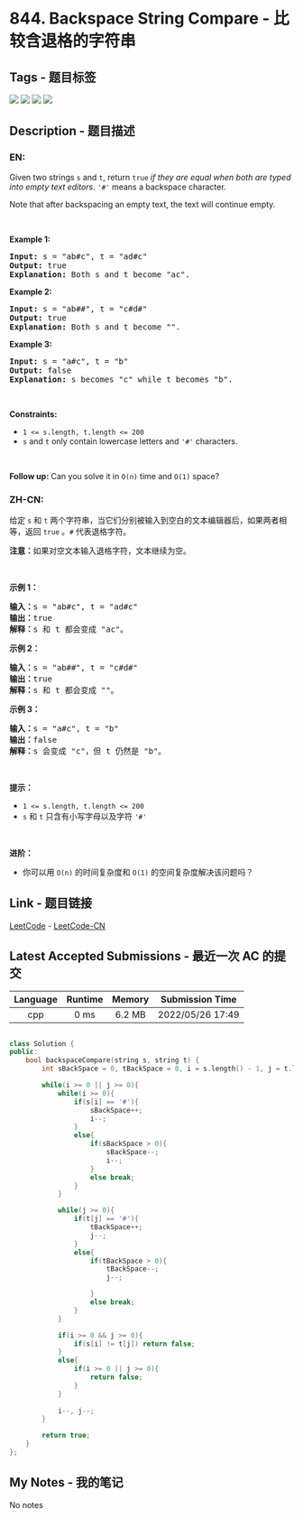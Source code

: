 
# 844. Backspace String Compare - 比较含退格的字符串

## Tags - 题目标签

 <img src="https://img.shields.io/badge/Stack-栈-blue.svg">   <img src="https://img.shields.io/badge/Two Pointers-双指针-blue.svg">   <img src="https://img.shields.io/badge/String-字符串-blue.svg">   <img src="https://img.shields.io/badge/Simulation-模拟-blue.svg">  


## Description - 题目描述

### EN:
<p>Given two strings <code>s</code> and <code>t</code>, return <code>true</code> <em>if they are equal when both are typed into empty text editors</em>. <code>&#39;#&#39;</code> means a backspace character.</p>

<p>Note that after backspacing an empty text, the text will continue empty.</p>

<p>&nbsp;</p>
<p><strong class="example">Example 1:</strong></p>

<pre>
<strong>Input:</strong> s = &quot;ab#c&quot;, t = &quot;ad#c&quot;
<strong>Output:</strong> true
<strong>Explanation:</strong> Both s and t become &quot;ac&quot;.
</pre>

<p><strong class="example">Example 2:</strong></p>

<pre>
<strong>Input:</strong> s = &quot;ab##&quot;, t = &quot;c#d#&quot;
<strong>Output:</strong> true
<strong>Explanation:</strong> Both s and t become &quot;&quot;.
</pre>

<p><strong class="example">Example 3:</strong></p>

<pre>
<strong>Input:</strong> s = &quot;a#c&quot;, t = &quot;b&quot;
<strong>Output:</strong> false
<strong>Explanation:</strong> s becomes &quot;c&quot; while t becomes &quot;b&quot;.
</pre>

<p>&nbsp;</p>
<p><strong>Constraints:</strong></p>

<ul>
	<li><code><span>1 &lt;= s.length, t.length &lt;= 200</span></code></li>
	<li><span><code>s</code> and <code>t</code> only contain lowercase letters and <code>&#39;#&#39;</code> characters.</span></li>
</ul>

<p>&nbsp;</p>
<p><strong>Follow up:</strong> Can you solve it in <code>O(n)</code> time and <code>O(1)</code> space?</p>


### ZH-CN:
<p>给定 <code>s</code> 和 <code>t</code> 两个字符串，当它们分别被输入到空白的文本编辑器后，如果两者相等，返回 <code>true</code> 。<code>#</code> 代表退格字符。</p>

<p><strong>注意：</strong>如果对空文本输入退格字符，文本继续为空。</p>

<p>&nbsp;</p>

<p><strong>示例 1：</strong></p>

<pre>
<strong>输入：</strong>s = "ab#c", t = "ad#c"
<strong>输出：</strong>true
<strong>解释：</strong>s 和 t 都会变成 "ac"。
</pre>

<p><strong>示例 2：</strong></p>

<pre>
<strong>输入：</strong>s = "ab##", t = "c#d#"
<strong>输出：</strong>true
<strong>解释：</strong>s 和 t 都会变成 ""。
</pre>

<p><strong>示例 3：</strong></p>

<pre>
<strong>输入：</strong>s = "a#c", t = "b"
<strong>输出：</strong>false
<strong>解释：</strong>s 会变成 "c"，但 t 仍然是 "b"。</pre>

<p>&nbsp;</p>

<p><strong>提示：</strong></p>

<ul>
	<li><code>1 &lt;= s.length, t.length &lt;= 200</code></li>
	<li><code>s</code> 和 <code>t</code> 只含有小写字母以及字符 <code>'#'</code></li>
</ul>

<p>&nbsp;</p>

<p><strong>进阶：</strong></p>

<ul>
	<li>你可以用 <code>O(n)</code> 的时间复杂度和 <code>O(1)</code> 的空间复杂度解决该问题吗？</li>
</ul>



## Link - 题目链接

[LeetCode](https://leetcode.com/problems/backspace-string-compare/description/)  -  [LeetCode-CN](https://leetcode.cn/problems/backspace-string-compare/description/)
## Latest Accepted Submissions - 最近一次 AC 的提交


| Language | Runtime | Memory | Submission Time |
|:---:|:---:|:---:|:---:|
| cpp  | 0 ms | 6.2 MB | 2022/05/26 17:49 |

```cpp

class Solution {
public:
    bool backspaceCompare(string s, string t) {
        int sBackSpace = 0, tBackSpace = 0, i = s.length() - 1, j = t.length() - 1;

        while(i >= 0 || j >= 0){
            while(i >= 0){
                if(s[i] == '#'){
                    sBackSpace++;
                    i--;
                }
                else{
                    if(sBackSpace > 0){
                        sBackSpace--;
                        i--;
                    }
                    else break;
                }
            }

            while(j >= 0){
                if(t[j] == '#'){
                    tBackSpace++;
                    j--;
                }
                else{
                    if(tBackSpace > 0){
                        tBackSpace--;
                        j--;

                    }
                    else break;
                }
            }

            if(i >= 0 && j >= 0){
                if(s[i] != t[j]) return false;
            }
            else{
                if(i >= 0 || j >= 0){
                    return false;
                }
            }
            
            i--, j--;
        }

        return true;
    }
};

```
## My Notes - 我的笔记


No notes

